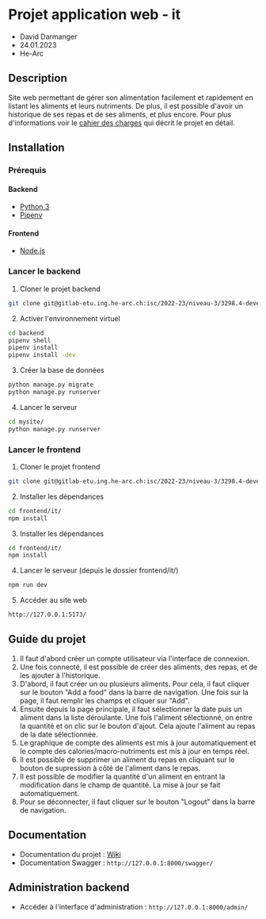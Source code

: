 # Projet application web - it

- David Darmanger
- 24.01.2023
- He-Arc

## Description

Site web permettant de gérer son alimentation facilement et rapidement en listant les aliments et leurs nutriments. De plus, il est possible d'avoir un historique de ses repas et de ses aliments, et plus encore. Pour plus d'informations voir le [cahier des charges](https://gitlab-etu.ing.he-arc.ch/groups/isc/2022-23/niveau-3/3298.4-developpement-web/it/-/wikis/Spécifications-détaillées) qui décrit le projet en détail.

## Installation

### Prérequis

#### Backend

- [Python 3](https://www.python.org/downloads/)
- [Pipenv](https://pipenv.pypa.io/en/latest/)

#### Frontend

- [Node.js](https://nodejs.org/en/)

### Lancer le backend

1. Cloner le projet backend

```sh
git clone git@gitlab-etu.ing.he-arc.ch:isc/2022-23/niveau-3/3298.4-developpement-web/it/backend.git
```

2. Activer l'environnement virtuel

```sh
cd backend
pipenv shell
pipenv install
pipenv install -dev
```

3. Créer la base de données

```sh
python manage.py migrate
python manage.py runserver
```

4. Lancer le serveur

```sh
cd mysite/
python manage.py runserver
```

### Lancer le frontend

1. Cloner le projet frontend

```sh
git clone git@gitlab-etu.ing.he-arc.ch:isc/2022-23/niveau-3/3298.4-developpement-web/it/frontend.git
```

2. Installer les dépendances

```sh
cd frontend/it/
npm install
```

3. Installer les dépendances

```sh
cd frontend/it/
npm install
```

4. Lancer le serveur (depuis le dossier frontend/it/)

```sh
npm run dev
```

5. Accéder au site web

```sh
http://127.0.0.1:5173/
```

## Guide du projet

1. Il faut d'abord créer un compte utilisateur via l'interface de connexion.
2. Une fois connecté, il est possible de créer des aliments, des repas, et de les ajouter à l'historique.
3. D'abord, il faut créer un ou plusieurs aliments. Pour cela, il faut cliquer sur le bouton "Add a food" dans la barre de navigation. Une fois sur la page, il faut remplir les champs et cliquer sur "Add".
4. Ensuite depuis la page principale, il faut sélectionner la date puis un aliment dans la liste déroulante. Une fois l'aliment sélectionné, on entre la quantité et on clic sur le bouton d'ajout. Cela ajoute l'aliment au repas de la date sélectionnée.
5. Le graphique de compte des aliments est mis à jour automatiquement et le compte des calories/macro-nutriments est mis à jour en temps réel.
6. Il est possible de supprimer un aliment du repas en cliquant sur le bouton de supression à côté de l'aliment dans le repas.
7. Il est possible de modifier la quantité d'un aliment en entrant la modification dans le champ de quantité. La mise à jour se fait automatiquement.
8. Pour se déconnecter, il faut cliquer sur le bouton "Logout" dans la barre de navigation.

## Documentation

- Documentation du projet : [Wiki](https://gitlab-etu.ing.he-arc.ch/groups/isc/2022-23/niveau-3/3298.4-developpement-web/it/-/wikis/home)
- Documentation Swagger : `http://127.0.0.1:8000/swagger/`

## Administration backend

- Accéder à l'interface d'administration : `http://127.0.0.1:8000/admin/`
